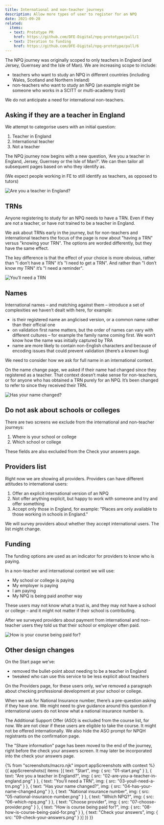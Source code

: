 ```yaml
---
title: International and non-teacher journeys
description: Allow more types of user to register for an NPQ
date: 2021-09-28
related:
  items:
  - text: Prototype PR
    href: https://github.com/DFE-Digital/npq-prototype/pull/1
  - text: Iteration to funding
    href: https://github.com/DFE-Digital/npq-prototype/pull/6
---
```


The NPQ journey was originally scoped to only teachers in England (and Jersey, Guernsey and the Isle of Man). We are increasing scope to include:

- teachers who want to study an NPQ in different countries (including Wales, Scotland and Northern Ireland)
- non-teachers who want to study an NPQ (an example might be someone who works in a SCITT or multi-academy trust)

We do not anticipate a need for international non-teachers.

## Asking if they are a teacher in England

We attempt to categorise users with an initial question:

1. Teacher in England
2. International teacher
3. Not a teacher

The NPQ journey now begins with a new question, ‘Are you a teacher in England, Jersey, Guernsey or the Isle of Man?’. We can then tailor all subsequent pages based on who they identify as.

(We expect people working in FE to still identify as teachers, as opposed to tutors)

![Are you a teacher in England?](02-are-you-a-teacher-in-england.png)

## TRNs

Anyone registering to study for an NPQ needs to have a TRN. Even if they are not a teacher, or have not trained to be a teacher in England.

We ask about TRNs early in the journey, but for non-teachers and international teachers the focus of the page is now about "having a TRN" versus "knowing your TRN". The options are worded differently, but they have the same effect.

The key difference is that the effect of your choice is more obvious, rather than "I don’t have a TRN" it’s "I need to get a TRN". And rather than "I don’t know my TRN" it’s "I need a reminder".

![You’ll need a TRN](03-youll-need-a-trn.png)

## Names

International names – and matching against them – introduce a set of complexities we haven’t dealt with here, for example:

- is their registered name an anglicised version, or a common name rather than their official one
- on validation first name matters, but the order of names can vary with different cultures – for example the family name coming first. We won’t know how the name was initially captured by TRA
- name are more likely to contain non-English characters and because of encoding issues that could prevent validation (there’s a known bug)

We need to consider how we ask for full name in an international context.

On the name change page, we asked if their name had changed since they registered as a teacher. That context doesn’t make sense for non-teachers, or for anyone who has obtained a TRN purely for an NPQ. It’s been changed to refer to since they received their TRN.

![Has your name changed?](04-has-your-name-changed.png)


## Do not ask about schools or colleges

There are two screens we exclude from the international and non-teacher journeys:

1. Where is your school or college
2. Which school or college

These fields are also excluded from the Check your answers page.

## Providers list

Right now we are showing all providers. Providers can have different attitudes to international users:

1. Offer an explicit international version of an NPQ
2. Not offer anything explicit, but happy to work with someone and try and offer something
3. Accept only those in England, for example: "Places are only available to those working in schools in England."

We will survey providers about whether they accept international users. The list might change.

## Funding

The funding options are used as an indicator for providers to know who is paying.

In a non-teacher and international context we will use:

- My school or college is paying
- My employer is paying
- I am paying
- My NPQ is being paid another way

These users may not know what a trust is, and they may not have a school or college – and it might not matter if their school is contributing.

After we surveyed providers about payment from international and non-teacher users they told us that their school or employer often paid.

![How is your course being paid for?](08-how-is-course-being-paid-for.png)


## Other design changes

On the Start page we’ve:

- removed the bullet-point about needing to be a teacher in England
- tweaked who can use this service to be less explicit about teachers

On the Providers page, for these users only, we’ve removed a paragraph about checking professional development at your school or college.

When we ask for National Insurance number, there’s a pre-question asking if they have one. We might need to give guidance around this question if international users do not know what a national insurance number is.

The Additional Support Offer (ASO) is excluded from the course list, for now. We are not clear if these users are eligible to take the course. It might not be offered internationally. We also hide the ASO prompt for NPQH registrants on the confirmation page.

The "Share information" page has been moved to the end of the journey, right before the check your answers screen. It may later be incorporated into the check your answers page.

{% from "screenshots/macro.njk" import appScreenshots with context %}
{{ appScreenshots({
  items: [{
      text: "Start",
      img: { src: "01-start.png" }
    }, {
      text: "Are you a teacher in England?",
      img: { src: "02-are-you-a-teacher-in-england.png" }
    }, {
      text: "You’ll need a TRN",
      img: { src: "03-youll-need-a-trn.png" }
    }, {
      text: "Has your name changed?",
      img: { src: "04-has-your-name-changed.png" }
    }, {
      text: "National insurance number",
      img: { src: "05-national-insurance-number.png" }
    }, {
      text: "Which NPQ?",
      img: { src: "06-which-npq.png" }
    }, {
      text: "Choose provider",
      img: { src: "07-choose-provider.png" }
    }, {
      text: "How is course being paid for?",
      img: { src: "08-how-is-course-being-paid-for.png" }
    }, {
      text: "Check your answers",
      img: { src: "09-check-your-answers.png" }
    }]
}) }}
